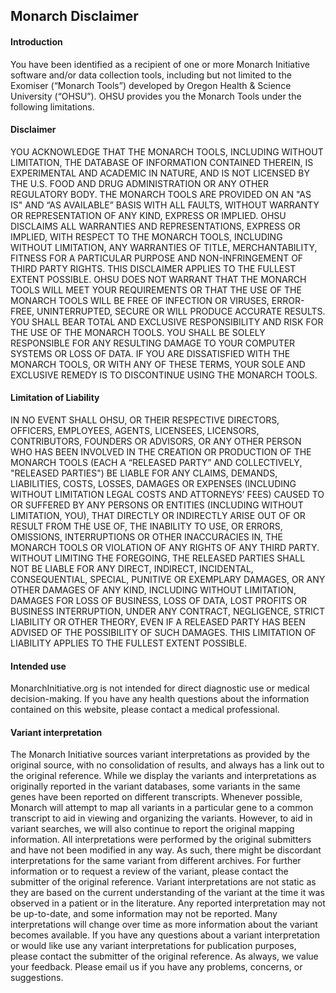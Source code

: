 <div class="container-fluid monarch-view monarch-disclaimer">
    <h2 class="page-title">Monarch Disclaimer</h2>
    <h4>Introduction</h4>
    <p>You have been identified as a recipient of one or more Monarch Initiative software and/or data collection tools, including but not limited to the Exomiser (“Monarch Tools”) developed by Oregon Health & Science University (“OHSU”). OHSU provides you the Monarch Tools under the following limitations.</p>
    <h4>Disclaimer</h4>
    <p>YOU ACKNOWLEDGE THAT THE MONARCH TOOLS, INCLUDING WITHOUT LIMITATION, THE DATABASE OF INFORMATION CONTAINED THEREIN, IS EXPERIMENTAL AND ACADEMIC IN NATURE, AND IS NOT LICENSED BY THE U.S. FOOD AND DRUG ADMINISTRATION OR ANY OTHER REGULATORY BODY.
    THE MONARCH TOOLS ARE PROVIDED ON AN "AS IS" AND “AS AVAILABLE” BASIS WITH ALL FAULTS, WITHOUT WARRANTY OR REPRESENTATION OF ANY KIND, EXPRESS OR IMPLIED. OHSU DISCLAIMS ALL WARRANTIES AND REPRESENTATIONS, EXPRESS OR IMPLIED, WITH RESPECT TO THE MONARCH TOOLS, INCLUDING WITHOUT LIMITATION, ANY WARRANTIES OF TITLE, MERCHANTABILITY, FITNESS FOR A PARTICULAR PURPOSE AND NON-INFRINGEMENT OF THIRD PARTY RIGHTS. THIS DISCLAIMER APPLIES TO THE FULLEST EXTENT POSSIBLE. OHSU DOES NOT WARRANT THAT THE MONARCH TOOLS WILL MEET YOUR REQUIREMENTS OR THAT THE USE OF THE MONARCH TOOLS WILL BE FREE OF INFECTION OR VIRUSES, ERROR-FREE, UNINTERRUPTED, SECURE OR WILL PRODUCE ACCURATE RESULTS. YOU SHALL BEAR TOTAL AND EXCLUSIVE RESPONSIBILITY AND RISK FOR THE USE OF THE MONARCH TOOLS. YOU SHALL BE SOLELY RESPONSIBLE FOR ANY RESULTING DAMAGE TO YOUR COMPUTER SYSTEMS OR LOSS OF DATA. IF YOU ARE DISSATISFIED WITH THE MONARCH TOOLS, OR WITH ANY OF THESE TERMS, YOUR SOLE AND EXCLUSIVE REMEDY IS TO DISCONTINUE USING THE MONARCH TOOLS.</p>
    <h4>Limitation of Liability</h4>
    <p>IN NO EVENT SHALL OHSU, OR THEIR RESPECTIVE DIRECTORS, OFFICERS, EMPLOYEES, AGENTS, LICENSEES, LICENSORS, CONTRIBUTORS, FOUNDERS OR ADVISORS, OR ANY OTHER PERSON WHO HAS BEEN INVOLVED IN THE CREATION OR PRODUCTION OF THE MONARCH TOOLS (EACH A “RELEASED PARTY” AND COLLECTIVELY, "RELEASED PARTIES") BE LIABLE FOR ANY CLAIMS, DEMANDS, LIABILITIES, COSTS, LOSSES, DAMAGES OR EXPENSES (INCLUDING WITHOUT LIMITATION LEGAL COSTS AND ATTORNEYS’ FEES) CAUSED TO OR SUFFERED BY ANY PERSONS OR ENTITIES (INCLUDING WITHOUT LIMITATION, YOU), THAT DIRECTLY OR INDIRECTLY ARISE OUT OF OR RESULT FROM THE USE OF, THE INABILITY TO USE, OR ERRORS, OMISSIONS, INTERRUPTIONS OR OTHER INACCURACIES IN, THE MONARCH TOOLS OR VIOLATION OF ANY RIGHTS OF ANY THIRD PARTY. WITHOUT LIMITING THE FOREGOING, THE RELEASED PARTIES SHALL NOT BE LIABLE FOR ANY DIRECT, INDIRECT, INCIDENTAL, CONSEQUENTIAL, SPECIAL, PUNITIVE OR EXEMPLARY DAMAGES, OR ANY OTHER DAMAGES OF ANY KIND, INCLUDING WITHOUT LIMITATION, DAMAGES FOR LOSS OF BUSINESS, LOSS OF DATA, LOST PROFITS OR BUSINESS INTERRUPTION, UNDER ANY CONTRACT, NEGLIGENCE, STRICT LIABILITY OR OTHER THEORY, EVEN IF A RELEASED PARTY HAS BEEN ADVISED OF THE POSSIBILITY OF SUCH DAMAGES. THIS LIMITATION OF LIABILITY APPLIES TO THE FULLEST EXTENT POSSIBLE.</p>
    <h4>Intended use</h4>
    <p>MonarchInitiative.org is not intended for direct diagnostic use or medical decision-making. If you have any health questions about the information contained on this website, please contact a medical professional.</p>
    <h4>Variant interpretation</h4>
    <p>The Monarch Initiative sources variant interpretations as provided by the original source, with no consolidation of results, and always has a link out to the original reference.
    While we display the variants and interpretations as originally reported in the variant databases, some variants in the same genes have been reported on different transcripts. Whenever possible, Monarch will attempt to map all variants in a particular gene to a common transcript to aid in viewing and organizing the variants. However, to aid in variant searches, we will also continue to report the original mapping information.
    All interpretations were performed by the original submitters and have not been modified in any way. As such, there might be discordant interpretations for the same variant from different archives. For further information or to request a review of the variant, please contact the submitter of the original reference.
    Variant interpretations are not static as they are based on the current understanding of the variant at the time it was observed in a patient or in the literature. Any reported interpretation may not be up-to-date, and some information may not be reported. Many interpretations will change over time as more information about the variant becomes available. If you have any questions about a variant interpretation or would like use any variant interpretations for publication purposes, please contact the submitter of the original reference.
    As always, we value your feedback. Please email us if you have any problems, concerns, or suggestions.</p>
</div>

<script>
</script>

<style lang="scss">
</style>
